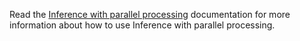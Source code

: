 Read the [Inference with parallel processing](https://inference.roboflow.com/enterprise/parallel_processing/) documentation for more information about how to use Inference with parallel processing.